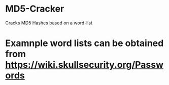 # MD5-Cracker
Cracks MD5 Hashes based on a word-list
# Examnple word lists can be obtained from https://wiki.skullsecurity.org/Passwords
